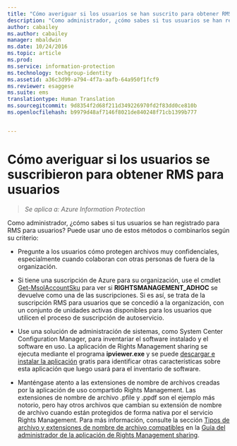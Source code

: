 ```yaml
---
title: "Cómo averiguar si los usuarios se han suscrito para obtener RMS para usuarios | Azure Information Protection"
description: "Como administrador, ¿cómo sabes si tus usuarios se han registrado para RMS para usuarios? Puede usar cualquiera de los métodos descritos en este artículo, o bien una combinación de ellos."
author: cabailey
ms.author: cabailey
manager: mbaldwin
ms.date: 10/24/2016
ms.topic: article
ms.prod: 
ms.service: information-protection
ms.technology: techgroup-identity
ms.assetid: a36c3d99-a794-4f7a-aafb-64a950f1fcf9
ms.reviewer: esaggese
ms.suite: ems
translationtype: Human Translation
ms.sourcegitcommit: 9d8354f2d68f211d349226970fd2f83dd0ce810b
ms.openlocfilehash: b9979d48af7146f8021de840248f71cb1399b777


---
```



# <a name="how-to-find-out-if-your-users-have-signed-up-for-rms-for-individuals"></a>Cómo averiguar si los usuarios se suscribieron para obtener RMS para usuarios

>*Se aplica a: Azure Information Protection*

Como administrador, ¿cómo sabes si tus usuarios se han registrado para RMS para usuarios? Puede usar uno de estos métodos o combinarlos según su criterio:

-   Pregunte a los usuarios cómo protegen archivos muy confidenciales, especialmente cuando colaboran con otras personas de fuera de la organización.

-   Si tiene una suscripción de Azure para su organización, use el cmdlet [Get-MsolAccountSku](https://msdn.microsoft.com/library/azure/dn194118.aspx) para ver si **RIGHTSMANAGEMENT_ADHOC** se devuelve como una de las suscripciones. Si es así, se trata de la suscripción RMS para usuarios que se concedió a la organización, con un conjunto de unidades activas disponibles para los usuarios que utilicen el proceso de suscripción de autoservicio.

-   Use una solución de administración de sistemas, como System Center Configuration Manager, para inventariar el software instalado y el software en uso. La aplicación de Rights Management sharing se ejecuta mediante el programa **ipviewer.exe** y se puede [descargar e instalar la aplicación](http://go.microsoft.com/fwlink/?LinkId=303970) gratis para identificar otras características sobre esta aplicación que luego usará para el inventario de software.

-   Manténgase atento a las extensiones de nombre de archivos creadas por la aplicación de uso compartido Rights Management. Las extensiones de nombre de archivo .pfile y .ppdf son el ejemplo más notorio, pero hay otros archivos que cambian su extensión de nombre de archivo cuando están protegidos de forma nativa por el servicio Rights Management. Para más información, consulte la sección [Tipos de archivo y extensiones de nombre de archivo compatibles](../rms-client/sharing-app-admin-guide-technical.md#supported-file-types-and-file-name-extensions) en la [Guía del administrador de la aplicación de Rights Management sharing](http://technet.microsoft.com/library/dn339003.aspx).




<!--HONumber=Nov16_HO2-->


